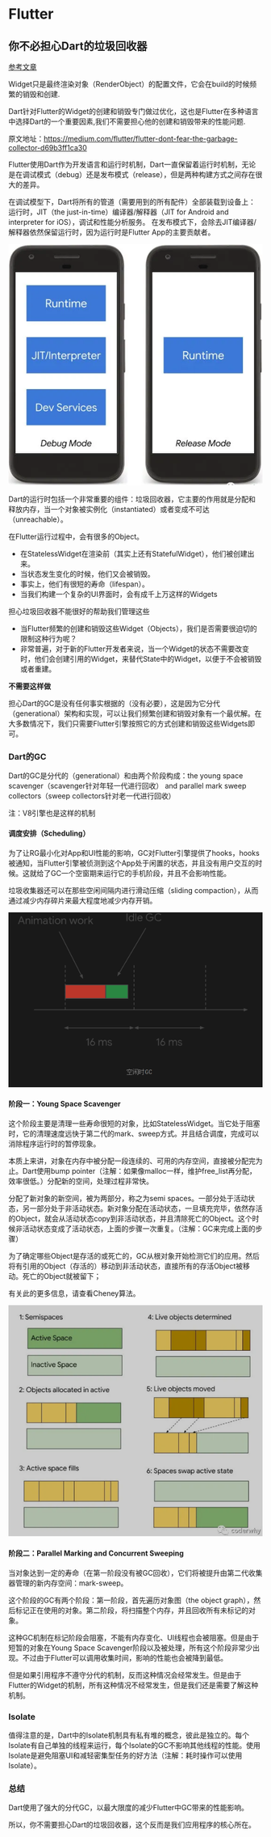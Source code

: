# Flutter

## 你不必担心Dart的垃圾回收器

[参考文章](https://mp.weixin.qq.com/s?__biz=Mzg5MDAzNzkwNA==&mid=2247483777&idx=1&sn=4bb215e0321e70cd1e80ef72c48260de&chksm=cfe3f27ef8947b683737ecbc7eacc21b1f69a6d2c182a24ce2ffc0a5934c3c209e1e53c39109&scene=178&cur_album_id=1566028536430247937#rd)

Widget只是最终渲染对象（RenderObject）的配置文件，它会在build的时候频繁的销毁和创建.

Dart针对Flutter的Widget的创建和销毁专门做过优化，这也是Flutter在多种语言中选择Dart的一个重要因素,我们不需要担心他的创建和销毁带来的性能问题.

原文地址：https://medium.com/flutter/flutter-dont-fear-the-garbage-collector-d69b3ff1ca30

Flutter使用Dart作为开发语言和运行时机制，Dart一直保留着运行时机制，无论是在调试模式（debug）还是发布模式（release），但是两种构建方式之间存在很大的差异。

在调试模型下，Dart将所有的管道（需要用到的所有配件）全部装载到设备上：运行时，JIT（the just-in-time）编译器/解释器（JIT for Android and interpreter for iOS），调试和性能分析服务。
在发布模式下，会除去JIT编译器/解释器依然保留运行时，因为运行时是Flutter App的主要贡献者。

![flutter debug模式与release模式](../../attachment/flutter_debug&release.png)

Dart的运行时包括一个非常重要的组件：垃圾回收器，它主要的作用就是分配和释放内存，当一个对象被实例化（instantiated）或者变成不可达（unreachable）。

在Flutter运行过程中，会有很多的Object。

- 在StatelessWidget在渲染前（其实上还有StatefulWidget），他们被创建出来。
- 当状态发生变化的时候，他们又会被销毁。
- 事实上，他们有很短的寿命（lifespan）。
- 当我们构建一个复杂的UI界面时，会有成千上万这样的Widgets

担心垃圾回收器不能很好的帮助我们管理这些

- 当Flutter频繁的创建和销毁这些Widget（Objects），我们是否需要很迫切的限制这种行为呢？
- 非常普遍，对于新的Flutter开发者来说，当一个Widget的状态不需要改变时，他们会创建引用的Widget，来替代State中的Widget，以便于不会被销毁或者重建。

**不需要这样做**

担心Dart的GC是没有任何事实根据的（没有必要），这是因为它分代（generational）架构和实现，可以让我们频繁创建和销毁对象有一个最优解。在大多数情况下，我们只需要Flutter引擎按照它的方式创建和销毁这些Widgets即可。

### Dart的GC

Dart的GC是分代的（generational）和由两个阶段构成：the young space scavenger（scavenger针对年轻一代进行回收） and parallel mark sweep collectors（sweep collectors针对老一代进行回收）

注：V8引擎也是这样的机制

#### 调度安排（Scheduling）

为了让RG最小化对App和UI性能的影响，GC对Flutter引擎提供了hooks，hooks被通知，当Flutter引擎被侦测到这个App处于闲置的状态，并且没有用户交互的时候。这就给了GC一个空窗期来运行它的手机阶段，并且不会影响性能。

垃圾收集器还可以在那些空闲间隔内进行滑动压缩（sliding compaction），从而通过减少内存碎片来最大程度地减少内存开销。

![空闲时GC](../../attachment/flutter_idle_gc.png)

#### 阶段一：Young Space Scavenger

这个阶段主要是清理一些寿命很短的对象，比如StatelessWidget。当它处于阻塞时，它的清理速度远快于第二代的mark、sweep方式。并且结合调度，完成可以消除程序运行时的暂停现象。

本质上来讲，对象在内存中被分配一段连续的、可用的内存空间，直接被分配完为止。Dart使用bump pointer（注解：如果像malloc一样，维护free_list再分配，效率很低。）分配新的空间，处理过程非常快。

分配了新对象的新空间，被为两部分，称之为semi spaces。一部分处于活动状态，另一部分处于非活动状态。新对象分配在活动状态，一旦填充完毕，依然存活的Object，就会从活动状态copy到非活动状态，并且清除死亡的Object。这个时候非活动状态变成了活动状态，上面的步骤一次重复。（注解：GC来完成上面的步骤）

为了确定哪些Object是存活的或死亡的，GC从根对象开始检测它们的应用。然后将有引用的Object（存活的）移动到非活动状态，直接所有的存活Object被移动。死亡的Object就被留下；

有关此的更多信息，请查看Cheney算法。

![Young Space Scavenger](../../attachment/flutter_young_space_scavenger.png)

#### 阶段二：Parallel Marking and Concurrent Sweeping

当对象达到一定的寿命（在第一阶段没有被GC回收），它们将被提升由第二代收集器管理的新内存空间：mark-sweep。

这个阶段的GC有两个阶段：第一阶段，首先遍历对象图（the object graph），然后标记正在使用的对象。第二阶段，将扫描整个内存，并且回收所有未标记的对象。

这种GC机制在标记阶段会阻塞，不能有内存变化、UI线程也会被阻塞。但是由于短暂的对象在Young Space Scavenger阶段以及被处理，所有这个阶段非常少出现。不过由于Flutter可以调用收集时间，影响的性能也会被降到最低。

但是如果引用程序不遵守分代的机制，反而这种情况会经常发生。但是由于Flutter的Widget的机制，所有这种情况不经常发生，但是我们还是需要了解这种机制。

### Isolate

值得注意的是，Dart中的Isolate机制具有私有堆的概念，彼此是独立的。每个Isolate有自己单独的线程来运行，每个Isolate的GC不影响其他线程的性能。使用Isolate是避免阻塞UI和减轻密集型任务的好方法（注解：耗时操作可以使用Isolate）。

### 总结

Dart使用了强大的分代GC，以最大限度的减少Flutter中GC带来的性能影响。

所以，你不需要担心Dart的垃圾回收器，这个反而是我们应用程序的核心所在。
